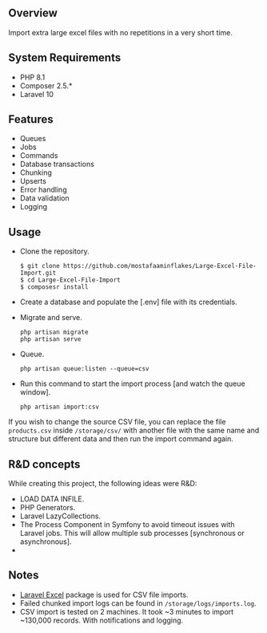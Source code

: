 ## Overview

Import extra large excel files with no repetitions in a very short time.

## System Requirements

-   PHP 8.1
-   Composer 2.5.\*
-   Laravel 10

## Features

-   Queues
-   Jobs
-   Commands
-   Database transactions
-   Chunking
-   Upserts
-   Error handling
-   Data validation
-   Logging

## Usage

-   Clone the repository.

    ```
    $ git clone https://github.com/mostafaaminflakes/Large-Excel-File-Import.git
    $ cd Large-Excel-File-Import
    $ composesr install
    ```

-   Create a database and populate the [.env] file with its credentials.

-   Migrate and serve.

    ```
    php artisan migrate
    php artisan serve
    ```

-   Queue.

    ```
    php artisan queue:listen --queue=csv
    ```

-   Run this command to start the import process [and watch the queue window].

    ```
    php artisan import:csv
    ```

If you wish to change the source CSV file, you can replace the file `products.csv` inside `/storage/csv/` with another file with the same name and structure but different data and then run the import command again.

## R&D concepts

While creating this project, the following ideas were R&D:

-   LOAD DATA INFILE.
-   PHP Generators.
-   Laravel LazyCollections.
-   The Process Component in Symfony to avoid timeout issues with Laravel jobs. This will allow multiple sub processes [synchronous or asynchronous].
-

## Notes

-   [Laravel Excel](https://github.com/SpartnerNL/Laravel-Excel) package is used for CSV file imports.
-   Failed chunked import logs can be found in `/storage/logs/imports.log`.
-   CSV import is tested on 2 machines. It took ~3 minutes to import ~130,000 records. With notifications and logging.
